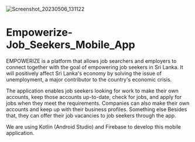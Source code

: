 ![Screenshot_20230506_131122](https://github.com/kethu2001/Empowerize-Job_Seekers_Mobile_App/assets/99665491/c0c1ffef-e78f-4152-a8e3-931cdfdb4e3a)

# Empowerize-Job_Seekers_Mobile_App

EMPOWERIZE is a platform that allows job searchers and employers to connect together with the goal of empowering job seekers in Sri Lanka. It will positively affect Sri Lanka's economy by solving the issue of unemployment, a major contributor to the country's economic crisis.

The application enables job seekers looking for work to make their own accounts, keep those accounts up-to-date, check for jobs, and apply for jobs when they meet the requirements. Companies can also make their own accounts and keep up with their business profiles. Something else Besides that, they can offer their job vacancies to job seekers through the app.

We are using Kotlin (Android Studio) and Firebase to develop this mobile application.
